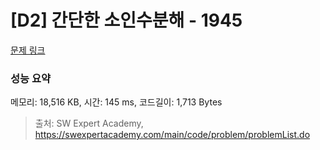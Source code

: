# [D2] 간단한 소인수분해 - 1945 

[문제 링크](https://swexpertacademy.com/main/code/problem/problemDetail.do?contestProbId=AV5Pl0Q6ANQDFAUq) 

### 성능 요약

메모리: 18,516 KB, 시간: 145 ms, 코드길이: 1,713 Bytes



> 출처: SW Expert Academy, https://swexpertacademy.com/main/code/problem/problemList.do